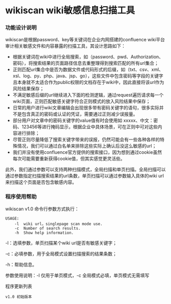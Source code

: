 # wikiscan wiki敏感信息扫描工具

### 功能设计说明

wikiscan是根据password、key等关键词在企业内网搭建的confluence wiki平台审计相关敏感文件和内容暴露的扫描工具，其设计思路如下：

- 根据关键词在wiki中进行全局搜索，如（password、pwd、Authorization、密码），将搜索结果的页面路径信息去重整理得到搜索匹配的所有url集合；
- 正则匹配url集合中是否为数据文件或代码形式的后缀，如（txt、csv、xml、xsl、log、py、php、java、jsp、go），这些文件中包含密码等字段的关键字且本身就不太适合作为public权限的文档存在于wiki中，因此直接将该url作为风险结果保存；
- 不满足敏感后缀的url继续进入下面的检测逻辑，通过request遍历请求每一个wiki页面，正则匹配敏感关键字符合正则模式的放入风险结果中保存；
- 日常的用户进行wiki文章编辑会出现很多带有密码关键字的语句，很多实际并不是包含真正的密码或认证的凭证，需要通过正则减少误报量。
- 部分用户对文章中的密码关键字的value值有时会使用如 xxxxx、中文：密码、123456等进行掩码显示，根据企业中具体场景，可在正则中可对这些内容进行排除；
- 尽管正则尽量降低了搜索关键字带来的误报，仍然可能会有一些各种各样的特殊情况，我们可以通过白名单来排除这些实际上确认后没这么敏感的url；
- 我们并没有使用confluence官方提供的搜索接口，因为想到通过cookie虽然每次可能需要重新获得cookie值，但其实感觉更灵活些。


此外，我们通过参数可以支持两种扫描模式，全局扫描和单页扫描。全局扫描可以通过参数指定扫描搜索结果的url条数，单页扫描可以通过参数输入具体的wiki url来扫描这个页面是否包含敏感内容。

### 程序使用帮助

wikiscan v1.0 命令行参数方式执行：

    USAGE:
        -l  wiki url，singlepage scan mode use.
        -c  Number of search results.
        -h  Show help information.
    
 -l：选填参数，单页扫描某个wiki url是否有敏感关键字；
 
 -c：必填参数，用于全局模式设置扫描搜索的结果条数；
 
 -h：帮助信息。

参数使用说明：-l 仅用于单页模式，-c 全局模式必填，单页模式无需填写

程序更新列表

    v1.0 初始版本

